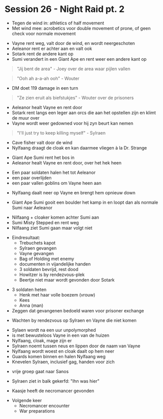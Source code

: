 # Session 26 - Night Raid pt. 2

- Tegen de wind in: athletics of half movement
- Met wind mee: acrobetics voor double movement of prone, of geen check voor normale movement

+ Vayne rent weg, valt door de wind, en wordt neergeschoten
+ Aeleanor rent er achter aan en valt ook
+ Sotark rent de andere kant op
+ Sumi verandert in een Giant Ape en rent weer een andere kant op

> "Jij bent de area" - Joey over de area waar pijlen vallen

> "Ooh ah a-a-ah ooh" - Wouter

- DM doet 119 damage in een turn

> "Ze zien eruit als biefstukjes" - Wouter over de prisoners

- Aeleanor healt Vayne en rent door
- Sotark rent langs een leger aan orcs die aan het opstellen zijn en klimt de muur over
- Vayne wordt weer gedowned voor hij zyn beurt kan nemen

> "I'll just try to keep killing myself" - Sylraen

- Cave fisher valt door de wind
- Nylfaang draagt de cloak en kan daarmee vliegen à la Dr. Strange

+ Giant Ape Sumi rent het bos in
+ Aeleanor healt Vayne en rent door, over het hek heen

- Een paar soldaten halen het tot Aeleanor
- een paar overlijden
- een paar vallen goblins om Vayne heen aan

+ Nylfaang daalt neer op Vayne en brengt hem opnieuw down

- Giant Ape Sumi gooit een boulder het kamp in en loopt dan als normale Sumi naar Aeleanor

+ Nilfaang + cloaker komen achter Sumi aan
+ Sumi Misty Stepped en rent weg
+ Nilfaang ziet Sumi gaan maar volgt niet

- Eindresultaat:
    - Trebuchets kapot
    - Sylraen gevangen
    - Vayne gevangen
    - Bag of Holding met enemy
    - documenten in vijandelijke handen
    - 3 soldaten bevrijd, rest dood
    - Howitzer is by rendezvous-plek
    - Beertje niet maar wordt gevonden door Sotark

+ 3 soldaten heten
    - Henk met haar volle boezem (vrouw)
    - Kees
    - Anna (man)
+ Zeggen dat gevangenen bedoeld waren voor prisoner exchange

- Wachten by rendezvous op Sylraen en Vayne die niet komen

+ Sylaen wordt na een uur unpolymorphed
+ is met bewusteloos Vayne in een van de huizen
+ Nylfaang, cloak, mage zijn er
+ Sylraen noemt tussen neus en lippen door de naam van Vayne
+ Nylfaang wordt woest en cloak daalt op hem neer
+ Guards komen binnen en halen Nylfaang weg
+ Knevelen Sylraen, inclusief gag, handen voor zich

- vrije groep gaat naar Sanos

+ Sylraen ziet in balk gekerfd: "Ihn was hier"

- Kaasje heeft de necromancer gevonden

+ Volgende keer
    - Necromancer encounter
    - War preparations
